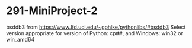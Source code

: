 # 291-MiniProject-2

bsddb3 from https://www.lfd.uci.edu/~gohlke/pythonlibs/#bsddb3 
  Select version appropriate for version of Python: cp##, and Windows: win32 or win_amd64

